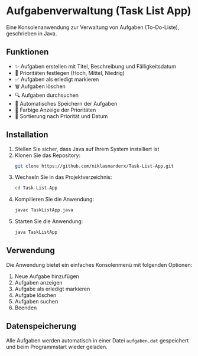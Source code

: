 # Aufgabenverwaltung (Task List App)

Eine Konsolenanwendung zur Verwaltung von Aufgaben (To-Do-Liste), geschrieben in Java.

## Funktionen

- ✨ Aufgaben erstellen mit Titel, Beschreibung und Fälligkeitsdatum
- 🎯 Prioritäten festlegen (Hoch, Mittel, Niedrig)
- ✅ Aufgaben als erledigt markieren
- 🗑️ Aufgaben löschen
- 🔍 Aufgaben durchsuchen
- 💾 Automatisches Speichern der Aufgaben
- 🎨 Farbige Anzeige der Prioritäten
- 📅 Sortierung nach Priorität und Datum

## Installation

1. Stellen Sie sicher, dass Java auf Ihrem System installiert ist
2. Klonen Sie das Repository:
   ```bash
   git clone https://github.com/niklasmarderx/Task-List-App.git
   ```
3. Wechseln Sie in das Projektverzeichnis:
   ```bash
   cd Task-List-App
   ```
4. Kompilieren Sie die Anwendung:
   ```bash
   javac TaskListApp.java
   ```
5. Starten Sie die Anwendung:
   ```bash
   java TaskListApp
   ```

## Verwendung

Die Anwendung bietet ein einfaches Konsolenmenü mit folgenden Optionen:

1. Neue Aufgabe hinzufügen
2. Aufgaben anzeigen
3. Aufgabe als erledigt markieren
4. Aufgabe löschen
5. Aufgaben suchen
6. Beenden

## Datenspeicherung

Alle Aufgaben werden automatisch in einer Datei `aufgaben.dat` gespeichert und beim Programmstart wieder geladen.

